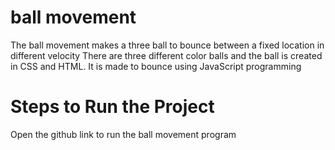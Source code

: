 # ball movement

The ball movement makes a three ball to bounce between a fixed location in different velocity There are three different color balls and the ball is created in CSS and HTML. It is made to bounce using JavaScript programming

# Steps to Run the Project

Open the github link to run the ball movement program

